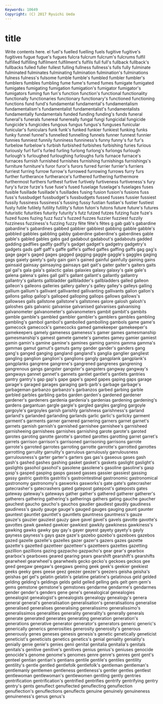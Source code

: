 ```yaml
---
Keywords: 10649 
Copyright: (C) 2017 Ryuichi Ueda
---
```


# title

Write contents here.
el fuel's fuelled fuelling
fuels fugitive fugitive's fugitives fugue fugue's fugues fulcra fulcrum fulcrum's
fulcrums fulfil fulfilled fulfilling fulfilment fulfilment's fulfils full full's fullback
fullback's fullbacks fulled fuller fullest fulling fullness fullness's fulls fully
fulminate fulminated fulminates fulminating fulmination fulmination's fulminations fulness fulness's fulsome
fumble fumble's fumbled fumbler fumbler's fumblers fumbles fumbling fume fume's
fumed fumes fumigate fumigated fumigates fumigating fumigation fumigation's fumigator fumigator's
fumigators fuming fun fun's function function's functional functionality functionally functionaries
functionary functionary's functioned functioning functions fund fund's fundamental fundamental's fundamentalism
fundamentalism's fundamentalist fundamentalist's fundamentalists fundamentally fundamentals funded funding funding's funds
funeral funeral's funerals funereal funereally fungal fungi fungicidal fungicide fungicide's
fungicides fungous fungus fungus's funguses funicular funicular's funiculars funk funk's
funked funkier funkiest funking funks funky funnel funnel's funnelled funnelling
funnels funner funnest funnier funnies funniest funnily funniness funniness's funny
funny's fur fur's furbelow furbelow's furbish furbished furbishes furbishing furies
furious furiously furl furl's furled furling furlong furlong's furlongs furlough
furlough's furloughed furloughing furloughs furls furnace furnace's furnaces furnish furnished
furnishes furnishing furnishings furnishings's furniture furniture's furor furor's furors furred
furrier furrier's furriers furriest furring furrow furrow's furrowed furrowing furrows
furry furs further furtherance furtherance's furthered furthering furthermore furthermost furthers
furthest furtive furtively furtiveness furtiveness's fury fury's furze furze's fuse
fuse's fused fuselage fuselage's fuselages fuses fusible fusillade fusillade's fusillades
fusing fusion fusion's fusions fuss fuss's fussbudget fussbudget's fussbudgets fussed
fusses fussier fussiest fussily fussiness fussiness's fussing fussy fustian fustian's
fustier fustiest fusty futile futilely futility futility's futon futon's futons
future future's futures futuristic futurities futurity futurity's futz futzed futzes
futzing fuze fuze's fuzed fuzes fuzing fuzz fuzz's fuzzed fuzzes
fuzzier fuzziest fuzzily fuzziness fuzziness's fuzzing fuzzy fête fête's fêtes
g gab gab's gabardine gabardine's gabardines gabbed gabbier gabbiest gabbing
gabble gabble's gabbled gabbles gabbling gabby gaberdine gaberdine's gaberdines gable
gable's gabled gables gabs gad gadabout gadabout's gadabouts gadded gadding
gadflies gadfly gadfly's gadget gadget's gadgetry gadgetry's gadgets gads gaff
gaff's gaffe gaffe's gaffed gaffes gaffing gaffs gag gag's gage
gage's gaged gages gagged gagging gaggle gaggle's gaggles gaging gags
gaiety gaiety's gaily gain gain's gained gainful gainfully gaining gains
gainsaid gainsay gainsaying gainsays gait gait's gaiter gaiter's gaiters gaits
gal gal's gala gala's galactic galas galaxies galaxy galaxy's gale
gale's galena galena's gales gall gall's gallant gallant's gallantly gallantry
gallantry's gallants gallbladder gallbladder's gallbladders galled galleon galleon's galleons galleries
gallery gallery's galley galley's galleys galling gallium gallium's gallivant gallivanted
gallivanting gallivants gallon gallon's gallons gallop gallop's galloped galloping gallops
gallows gallows's gallowses galls gallstone gallstone's gallstones galore galosh galosh's
galoshes gals galvanic galvanise galvanised galvanises galvanising galvanometer galvanometer's galvanometers
gambit gambit's gambits gamble gamble's gambled gambler gambler's gamblers gambles
gambling gambling's gambol gambol's gambolled gambolling gambols game game's gamecock
gamecock's gamecocks gamed gamekeeper gamekeeper's gamekeepers gamely gameness gameness's gamer
games gamesmanship gamesmanship's gamest gamete gamete's gametes gamey gamier gamiest
gamin gamin's gamine gamine's gamines gaming gamins gamma gamma's gammas
gamut gamut's gamuts gamy gander gander's ganders gang gang's ganged
ganging gangland gangland's ganglia ganglier gangliest gangling ganglion ganglion's ganglions
gangly gangplank gangplank's gangplanks gangrene gangrene's gangrened gangrenes gangrening gangrenous
gangs gangster gangster's gangsters gangway gangway's gangways gannet gannet's gannets
gantlet gantlet's gantlets gantries gantry gantry's gap gap's gape gape's
gaped gapes gaping gaps garage garage's garaged garages garaging garb
garb's garbage garbage's garbageman garbanzo garbanzo's garbanzos garbed garbing garble
garbled garbles garbling garbs garden garden's gardened gardener gardener's gardeners
gardenia gardenia's gardenias gardening gardening's gardens gargantuan gargle gargle's gargled
gargles gargling gargoyle gargoyle's gargoyles garish garishly garishness garishness's garland
garland's garlanded garlanding garlands garlic garlic's garlicky garment garment's garments
garner garnered garnering garners garnet garnet's garnets garnish garnish's garnished
garnishee garnishee's garnisheed garnisheeing garnishees garnishes garnishing garote garote's garoted
garotes garoting garotte garotte's garotted garottes garotting garret garret's garrets
garrison garrison's garrisoned garrisoning garrisons garrote garrote's garroted garrotes garroting
garrotte garrotte's garrotted garrottes garrotting garrulity garrulity's garrulous garrulously garrulousness
garrulousness's garter garter's garters gas gas's gaseous gases gash gash's
gashed gashes gashing gasket gasket's gaskets gaslight gaslight's gaslights gasohol
gasohol's gasolene gasolene's gasoline gasoline's gasp gasp's gasped gasping gasps
gassed gasses gassier gassiest gassing gassy gastric gastritis gastritis's gastrointestinal
gastronomic gastronomical gastronomy gastronomy's gasworks gasworks's gate gate's gatecrasher gatecrasher's
gatecrashers gated gatepost gatepost's gateposts gates gateway gateway's gateways gather
gather's gathered gatherer gatherer's gatherers gathering gathering's gatherings gathers gating
gauche gaucher gauchest gaucho gaucho's gauchos gaudier gaudiest gaudily gaudiness
gaudiness's gaudy gauge gauge's gauged gauges gauging gaunt gaunter gauntest
gauntlet gauntlet's gauntlets gauntness gauntness's gauze gauze's gauzier gauziest gauzy
gave gavel gavel's gavels gavotte gavotte's gavottes gawk gawked gawkier
gawkiest gawkily gawkiness gawkiness's gawking gawks gawky gay gay's gayer
gayest gayety gayety's gayly gayness gayness's gays gaze gaze's gazebo
gazebo's gazeboes gazebos gazed gazelle gazelle's gazelles gazer gazer's gazers
gazes gazette gazette's gazetted gazetteer gazetteer's gazetteers gazettes gazetting gazillion
gazillions gazing gazpacho gazpacho's gear gear's gearbox gearbox's gearboxes geared
gearing gears gearshift gearshift's gearshifts gearwheel gearwheel's gearwheels gecko gecko's
geckoes geckos gee geed geegaw geegaw's geegaws geeing geek geek's
geekier geekiest geeks geeky gees geese geez geezer geezer's geezers
geisha geisha's geishas gel gel's gelatin gelatin's gelatine gelatine's gelatinous
geld gelded gelding gelding's geldings gelds gelid gelled gelling gels
gelt gem gem's gems gemstone gemstone's gemstones gendarme gendarme's gendarmes
gender gender's genders gene gene's genealogical genealogies genealogist genealogist's genealogists
genealogy genealogy's genera general general's generalisation generalisation's generalisations generalise generalised
generalises generalising generalissimo generalissimo's generalissimos generalities generality generality's generally generals
generate generated generates generating generation generation's generations generative generator generator's
generators generic generic's generically generics generosities generosity generosity's generous generously
genes geneses genesis genesis's genetic genetically geneticist geneticist's geneticists genetics
genetics's genial geniality geniality's genially genie genie's genies genii genital
genitalia genitalia's genitals genitals's genitive genitive's genitives genius genius's geniuses
genocide genocide's genome genome's genomes genre genre's genres gent gent's
genteel gentian gentian's gentians gentile gentile's gentiles gentility gentility's gentle
gentled gentlefolk gentlefolk's gentleman gentleman's gentlemanly gentlemen gentleness gentleness's gentler
gentles gentlest gentlewoman gentlewoman's gentlewomen gentling gently gentries gentrification gentrification's
gentrified gentrifies gentrify gentrifying gentry gentry's gents genuflect genuflected genuflecting
genuflection genuflection's genuflections genuflects genuine genuinely genuineness genuineness's genus genus's
